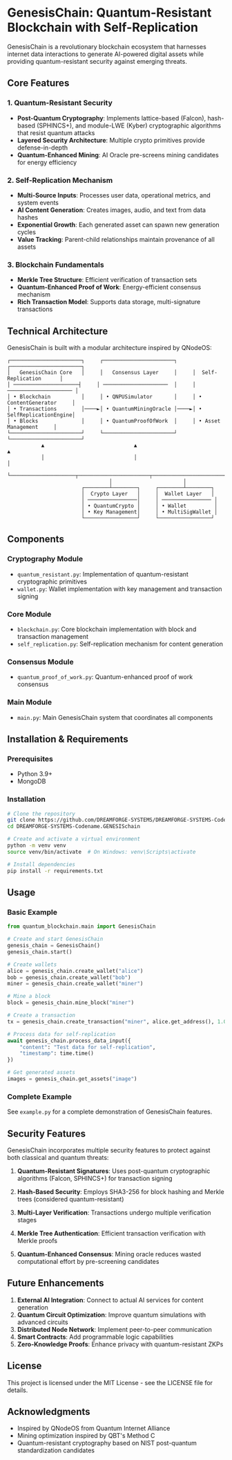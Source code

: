 # GenesisChain: Quantum-Resistant Blockchain with Self-Replication

GenesisChain is a revolutionary blockchain ecosystem that harnesses internet data interactions to generate AI-powered digital assets while providing quantum-resistant security against emerging threats.

## Core Features

### 1. Quantum-Resistant Security
- **Post-Quantum Cryptography**: Implements lattice-based (Falcon), hash-based (SPHINCS+), and module-LWE (Kyber) cryptographic algorithms that resist quantum attacks
- **Layered Security Architecture**: Multiple crypto primitives provide defense-in-depth
- **Quantum-Enhanced Mining**: AI Oracle pre-screens mining candidates for energy efficiency

### 2. Self-Replication Mechanism
- **Multi-Source Inputs**: Processes user data, operational metrics, and system events
- **AI Content Generation**: Creates images, audio, and text from data hashes
- **Exponential Growth**: Each generated asset can spawn new generation cycles
- **Value Tracking**: Parent-child relationships maintain provenance of all assets

### 3. Blockchain Fundamentals
- **Merkle Tree Structure**: Efficient verification of transaction sets
- **Quantum-Enhanced Proof of Work**: Energy-efficient consensus mechanism
- **Rich Transaction Model**: Supports data storage, multi-signature transactions

## Technical Architecture

GenesisChain is built with a modular architecture inspired by QNodeOS:

```
┌───────────────────────┐     ┌───────────────────────┐     ┌───────────────────────┐
│   GenesisChain Core   │     │   Consensus Layer     │     │  Self-Replication      │
│ ─────────────────────┤     │ ─────────────────────  │     │ ───────────────────── │
│ • Blockchain          │     │ • QNPUSimulator       │     │ • ContentGenerator     │
│ • Transactions        │────►│ • QuantumMiningOracle │────►│ • SelfReplicationEngine│
│ • Blocks              │     │ • QuantumProofOfWork  │     │ • Asset Management     │
└───────────────────────┘     └───────────────────────┘     └───────────────────────┘
           ▲                             ▲                             ▲
           │                             │                             │
           └─────────────────────┬───────────────────────┬─────────────────────────┘
                                 │                       │
                        ┌────────┴────────┐     ┌────────┴────────┐
                        │  Crypto Layer   │     │  Wallet Layer   │
                        │ ────────────────│     │ ──────────────── │
                        │ • QuantumCrypto │     │ • Wallet         │
                        │ • Key Management│     │ • MultiSigWallet │
                        └─────────────────┘     └─────────────────┘
```

## Components

### Cryptography Module
- `quantum_resistant.py`: Implementation of quantum-resistant cryptographic primitives
- `wallet.py`: Wallet implementation with key management and transaction signing

### Core Module
- `blockchain.py`: Core blockchain implementation with block and transaction management
- `self_replication.py`: Self-replication mechanism for content generation

### Consensus Module
- `quantum_proof_of_work.py`: Quantum-enhanced proof of work consensus

### Main Module
- `main.py`: Main GenesisChain system that coordinates all components

## Installation & Requirements

### Prerequisites
- Python 3.9+
- MongoDB

### Installation

```bash
# Clone the repository
git clone https://github.com/DREAMFORGE-SYSTEMS/DREAMFORGE-SYSTEMS-Codename.GENESISchain.git
cd DREAMFORGE-SYSTEMS-Codename.GENESISchain

# Create and activate a virtual environment
python -m venv venv
source venv/bin/activate  # On Windows: venv\Scripts\activate

# Install dependencies
pip install -r requirements.txt
```

## Usage

### Basic Example

```python
from quantum_blockchain.main import GenesisChain

# Create and start GenesisChain
genesis_chain = GenesisChain()
genesis_chain.start()

# Create wallets
alice = genesis_chain.create_wallet("alice")
bob = genesis_chain.create_wallet("bob")
miner = genesis_chain.create_wallet("miner")

# Mine a block
block = genesis_chain.mine_block("miner")

# Create a transaction
tx = genesis_chain.create_transaction("miner", alice.get_address(), 1.0)

# Process data for self-replication
await genesis_chain.process_data_input({
    "content": "Test data for self-replication",
    "timestamp": time.time()
})

# Get generated assets
images = genesis_chain.get_assets("image")
```

### Complete Example

See `example.py` for a complete demonstration of GenesisChain features.

## Security Features

GenesisChain incorporates multiple security features to protect against both classical and quantum threats:

1. **Quantum-Resistant Signatures**: Uses post-quantum cryptographic algorithms (Falcon, SPHINCS+) for transaction signing

2. **Hash-Based Security**: Employs SHA3-256 for block hashing and Merkle trees (considered quantum-resistant)

3. **Multi-Layer Verification**: Transactions undergo multiple verification stages

4. **Merkle Tree Authentication**: Efficient transaction verification with Merkle proofs

5. **Quantum-Enhanced Consensus**: Mining oracle reduces wasted computational effort by pre-screening candidates

## Future Enhancements

1. **External AI Integration**: Connect to actual AI services for content generation
2. **Quantum Circuit Optimization**: Improve quantum simulations with advanced circuits
3. **Distributed Node Network**: Implement peer-to-peer communication
4. **Smart Contracts**: Add programmable logic capabilities
5. **Zero-Knowledge Proofs**: Enhance privacy with quantum-resistant ZKPs

## License

This project is licensed under the MIT License - see the LICENSE file for details.

## Acknowledgments

- Inspired by QNodeOS from Quantum Internet Alliance
- Mining optimization inspired by QBT's Method C
- Quantum-resistant cryptography based on NIST post-quantum standardization candidates
